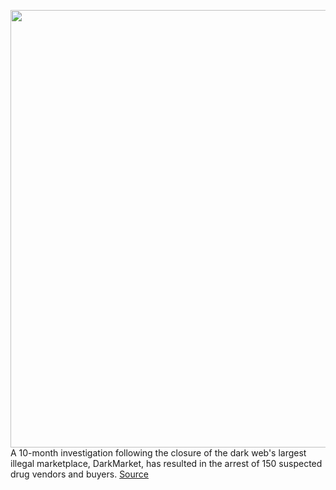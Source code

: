 <img src='https://cdn.vox-cdn.com/thumbor/JVusVmr98mNtn3eeUOz9PwpIXZ4=/0x0:2040x1360/1200x800/filters:focal(857x517:1183x843)/cdn.vox-cdn.com/uploads/chorus_image/image/70050888/acastro_180109_1777_0001.0.jpg' width='700px' /><br/>
A 10-month investigation following the closure of the dark web's largest illegal marketplace, DarkMarket, has resulted in the arrest of 150 suspected drug vendors and buyers.
<a href='https://www.theverge.com/2021/10/27/22748317/darkmarket-closure-international-arrests-operation-dark-huntor'> Source <a/>